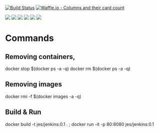[![Build Status](https://travis-ci.org/jesstruck/jenkins-docker.svg?branch=master)](https://travis-ci.org/jesstruck/jenkins-docker)
[![Waffle.io - Columns and their card count](https://badge.waffle.io/jesstruck/jenkins-docker.svg?columns=all)](https://waffle.io/jesstruck/jenkins-docker)

![](https://img.shields.io/github/stars/jesstruck/jenkins-docker.svg)
![](https://img.shields.io/github/forks/jesstruck/jenkins-docker.svg)
![](https://img.shields.io/github/watchers/jesstruck/jenkins-docker.svg)
![](https://img.shields.io/github/tag/jesstruck/jenkins-docker.svg)
![](https://img.shields.io/github/release/jesstruck/jenkins-docker.svg)
![](https://img.shields.io/github/issues/jesstruck/jenkins-docker.svg)




# Commands
## Removing containers,
docker stop $(docker ps -a -q)
docker rm $(docker ps -a -q)

## Removing images
docker rmi -f $(docker images -a -q)

## Build & Run
docker build -t jes/jenkins:0.1 . ; docker run -it -p 80:8080 jes/jenkins:0.1
